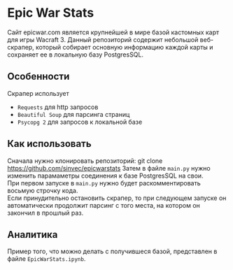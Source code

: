 # Epic War Stats
Сайт epicwar.com является крупнейшей в мире базой кастомных карт для игры Wacraft 3. Данный репозиторий содержит небольшой веб-скрапер, который собирает основную информацию каждой карты и сохраняет ее в локальную базу PostgresSQL.
## Особенности
Скрапер использует
* `Requests` для http запросов
* `Beautiful Soup` для парсинга страниц
* `Psycopg 2` для запросов к локальной базе
## Как использовать
Сначала нужно клонировать репозиторий:
	git clone https://github.com/sinvec/epicwarstats
Затем в файле `main.py` нужно изменить парамаметры соединения к базе PostgresSQL на свои.  
При первом запуске в `main.py` нужно будет раскомментировать восьмую строчку кода.  
Если принудительно остановить скрапер, то при следующем запуске он автоматически продолжит парсинг с того места, на котором он закончил в прошлый раз. 
## Аналитика
 Пример того, что можно делать с получившеся базой, представлен в файле `EpicWarStats.ipynb`.

